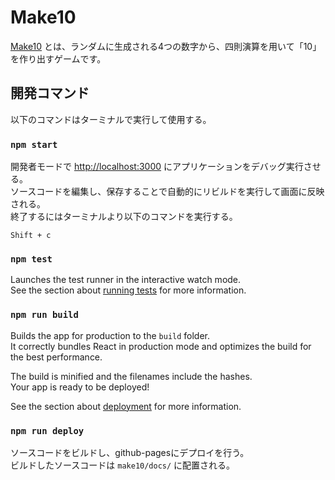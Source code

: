 # Make10

[Make10](https://c-jacknon.github.io/make10/) とは、ランダムに生成される4つの数字から、四則演算を用いて「10」を作り出すゲームです。

## 開発コマンド

以下のコマンドはターミナルで実行して使用する。
### `npm start`

開発者モードで [http://localhost:3000](http://localhost:3000) にアプリケーションをデバッグ実行させる。  
ソースコードを編集し、保存することで自動的にリビルドを実行して画面に反映される。  
終了するにはターミナルより以下のコマンドを実行する。
```
Shift + c
```

### `npm test`

Launches the test runner in the interactive watch mode.\
See the section about [running tests](https://facebook.github.io/create-react-app/docs/running-tests) for more information.

### `npm run build`

Builds the app for production to the `build` folder.\
It correctly bundles React in production mode and optimizes the build for the best performance.

The build is minified and the filenames include the hashes.\
Your app is ready to be deployed!

See the section about [deployment](https://facebook.github.io/create-react-app/docs/deployment) for more information.

### `npm run deploy`

ソースコードをビルドし、github-pagesにデプロイを行う。  
ビルドしたソースコードは `make10/docs/` に配置される。